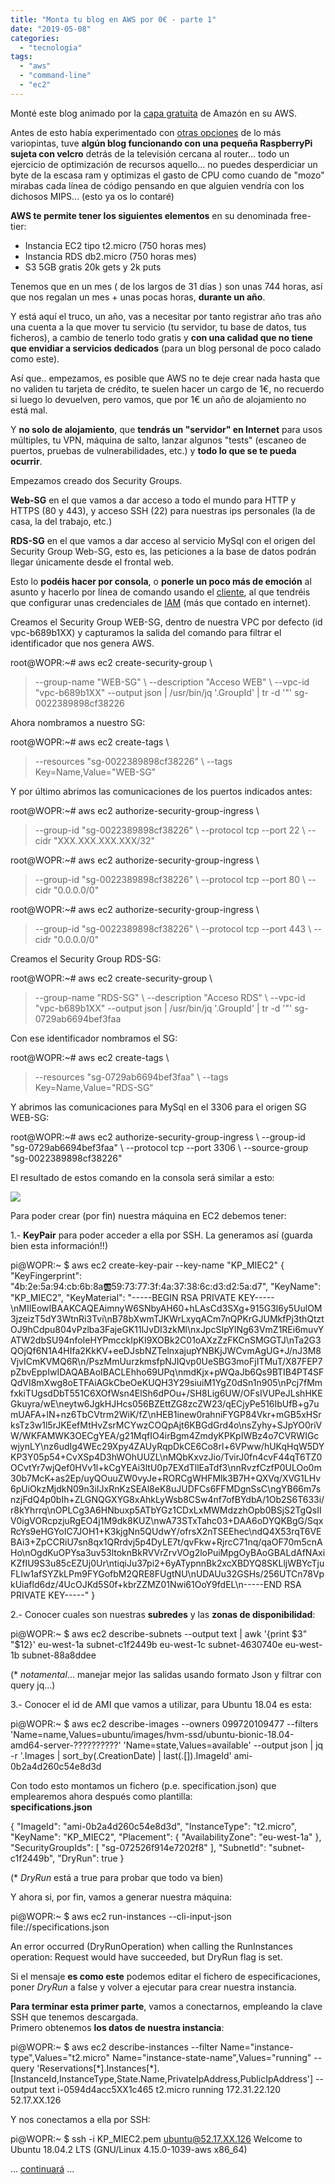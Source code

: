 ```yaml
---
title: "Monta tu blog en AWS por 0€ - parte 1"
date: "2019-05-08"
categories:
  - "tecnologia"
tags:
  - "aws"
  - "command-line"
  - "ec2"
---
```


Monté este blog animado por la [capa gratuita](https://aws.amazon.com/es/free) de Amazón en su AWS.

Antes de esto había experimentado con [otras opciones](http://pruebadeconcepto.es/?p=1) de lo más variopintas, tuve **algún blog funcionando con una pequeña RaspberryPi sujeta con velcro** detrás de la televisión cercana al router... todo un ejercicio de optimización de recursos aquello... no puedes desperdiciar un byte de la escasa ram y optimizas el gasto de CPU como cuando de "mozo" mirabas cada línea de código pensando en que alguien vendría con los dichosos MIPS... (esto ya os lo contaré)

**AWS te permite tener los siguientes elementos** en su denominada free-tier:

- Instancia EC2 tipo t2.micro (750 horas mes)
- Instancia RDS db2.micro (750 horas mes)
- S3 5GB gratis 20k gets y 2k puts

Tenemos que en un mes ( de los largos de 31 días ) son unas 744 horas, así que nos regalan un mes + unas pocas horas, **durante un año**.

Y está aquí el truco, un año, vas a necesitar por tanto registrar año tras año una cuenta a la que mover tu servicio (tu servidor, tu base de datos, tus ficheros), a cambio de tenerlo todo gratis y **con una calidad que no tiene que envidiar a servicios dedicados** (para un blog personal de poco calado como este).

Así que.. empezamos, es posible que AWS no te deje crear nada hasta que no validen tu tarjeta de crédito, te suelen hacer un cargo de 1€, no recuerdo si luego lo devuelven, pero vamos, que por 1€ un año de alojamiento no está mal.

Y **no solo de alojamiento**, que **tendrás un "servidor" en Internet** para usos múltiples, tu VPN, máquina de salto, lanzar algunos "tests" (escaneo de puertos, pruebas de vulnerabilidades, etc.) y **todo lo que se te pueda ocurrir**.

Empezamos creado dos Security Groups.

**Web-SG** en el que vamos a dar acceso a todo el mundo para HTTP y HTTPS (80 y 443), y acceso SSH (22) para nuestras ips personales (la de casa, la del trabajo, etc.)

**RDS-SG** en el que vamos a dar acceso al servicio MySql con el origen del Security Group Web-SG, esto es, las peticiones a la base de datos podrán llegar únicamente desde el frontal web.

Esto lo **podéis hacer por consola**, o **ponerle un poco más de emoción** al asunto y hacerlo por línea de comando usando el [cliente](https://aws.amazon.com/es/cli/), al que tendréis que configurar unas credenciales de [IAM](https://aws.amazon.com/es/iam/) (más que contado en internet).

Creamos el Security Group WEB-SG, dentro de nuestra VPC por defecto (id vpc-b689b1XX) y capturamos la salida del comando para filtrar el identificador que nos genera AWS.

root@WOPR:~# aws ec2 create-security-group \\
> --group-name "WEB-SG" \\
> --description "Acceso WEB" \\
> --vpc-id "vpc-b689b1XX" --output json | /usr/bin/jq '.GroupId' | tr -d '"'
sg-0022389898cf38226

Ahora nombramos a nuestro SG:

root@WOPR:~# aws ec2 create-tags \\
> --resources "sg-0022389898cf38226" \\
> --tags Key=Name,Value="WEB-SG"

Y por último abrimos las comunicaciones de los puertos indicados antes:

root@WOPR:~# aws ec2 authorize-security-group-ingress \\
> --group-id "sg-0022389898cf38226" \\
> --protocol tcp --port 22 \\
> --cidr "XXX.XXX.XXX.XXX/32"

root@WOPR:~# aws ec2 authorize-security-group-ingress \\
> --group-id "sg-0022389898cf38226" \\
> --protocol tcp --port 80 \\
> --cidr "0.0.0.0/0"

root@WOPR:~# aws ec2 authorize-security-group-ingress \\
> --group-id "sg-0022389898cf38226" \\
> --protocol tcp --port 443 \\
> --cidr "0.0.0.0/0"

Creamos el Security Group RDS-SG:

root@WOPR:~# aws ec2 create-security-group \\
> --group-name "RDS-SG" \\
> --description "Acceso RDS" \\
> --vpc-id "vpc-b689b1XX" --output json | /usr/bin/jq '.GroupId' | tr -d '"'
sg-0729ab6694bef3faa

Con ese identificador nombramos el SG:

root@WOPR:~# aws ec2 create-tags \\
> --resources "sg-0729ab6694bef3faa" \\
> --tags Key=Name,Value="RDS-SG"

Y abrimos las comunicaciones para MySql en el 3306 para el origen SG WEB-SG:

root@WOPR:~# aws ec2 authorize-security-group-ingress \\
--group-id "sg-0729ab6694bef3faa" \\
--protocol tcp --port 3306 \\
--source-group "sg-0022389898cf38226"

El resultado de estos comando en la consola será similar a esto:

![](../images/Selección_438.png)

Para poder crear (por fin) nuestra máquina en EC2 debemos tener:

1.- **KeyPair** para poder acceder a ella por SSH. La generamos así (guarda bien esta información!!)

pi@WOPR:~ $ aws ec2 create-key-pair --key-name "KP\_MIEC2"
{
"KeyFingerprint": "4b:2e:5a:94:cb:6b:8a:ab:59:73:77:3f:4a:37:38:6c:d3:d2:5a:d7",
"KeyName": "KP\_MIEC2",
"KeyMaterial": "-----BEGIN RSA PRIVATE KEY-----\\nMIIEowIBAAKCAQEAimnyW6SNbyAH60+hLAsCd3SXg+915G3l6y5UulOM3jzeizT5dY3WtnRi3Tvi\\nB78bXwmTJKWrLxyqACm7nQPKrGJUMkfPj3thQtztOJ9hCdpu804vPzlba3FajeGK11lJvDI3zkMl\\nxJpcSIpYlNg63VmZ1REi6muvYATW2dbSU94nfoIeHYPmcckIpKI9XOBk2C01oAXzZzFKCnSMGGTJ\\nTa2G3QOjQf6N1A4HIfa2KkKV+eeDJsbNZTelnxajupYNBKjJWCvmAgUG+J/nJ3M8VjvICmKVMQ6R\\n/PszMmUurzkmsfpNJIQvp0UeSBG3moFjITMuT/X87FEP7pZbvEppIwIDAQABAoIBACLEhho69UPq\\nmdKjx+pWQaJb6Qs9BTIB4PT4SFQdVI8mXwg8oETFAiAGkCbeOeKUQH3Y29siuiM1YgZ0dSn1n905\\nPcj7fMmfxkiTUgsdDbT551C6XOfWsn4ElSh6dPOu+/SH8Lig6UW/OFsIVUPeJLshHKEGkuyra/wE\\neytw6JgkHJHcs056BZEttZG8zcZW23/qECjyPe516IbUfB+g7umUAFA+lN+nz6TbCVtrm2WiK/fZ\\nHEB1inew0rahniFYGP84Vkr+mGB5xHSrksTz3w1l5rJKEefMtHvZsrMCYwzCOQpAjt6KBGdGrd4o\\nsZyhy+SJpYO0riVW/WKFAMWK3OECgYEA/g21MqfIO4irBgm4ZmdyKPKpIWBz4o7CVRWIGcwjynLY\\nz6udIg4WEc29Xpy4ZAUyRqpDkCE6Co8rl+6VPww/hUKqHqW5DYKP3Y05p54+CvXSp4D3hWOhUUZL\\nMQbKxvzJio/TvirJ0fn4cvF44qT6TZ0OCvtYr7wjQef0HVv1l+kCgYEAi3ltU0p7EXdTllEaTdf3\\nnRvzfCzfP0ULOo0m30b7McK+as2Ep/uyQOuuZW0vyJe+RORCgWHFMlk3B7H+QXVq/XVG1LHv6pUiOkzMjdkN09n3iIJxRnKzSEAl8eK8uJUDFCs6FFMDgnSsC\\ngYB66m7snzjFdQ4p0bIh+ZLGNQGXYG8xAhkLyWsb8CSw4nf7ofBYdbA/1Ob2S6T633i/r8kYhrrq\\nOPLCg3A6HNbuxp5ATbYGz1CDxLxMWMdzzhOpb0BSjS2TgQsIIV0igVORcpzjuRgEO4j1M9dk8KUZ\\nwA73STxTahc03+DAA6oDYQKBgG/SqxRcYs9eHGYoIC7JOH1+K3kjgNn5QUdwY/ofrsX2nTSEEhec\\ndQ4X53rqT6VEBAi3+ZpCCRiU7sn8qx1QRrdvj5p4DyLE7t/qvFkw+RjrcC71nq/qaOF70m5cnAHo\\nOgdKuOPYsa3uv53ltoknBkRVVrZrvVOg2loPuiMpgOyBAoGBALdAfNAxiKZfIU9S3u85cEZUj0Ur\\ntiqiJu37pi2+6yATypnnBk2xcXBDYQ8SKLljWBYcTjuFLIw1afSYZkLPm9FYGofbM2QRE8FUgtNU\\nUDAUu32GSHs/256UTCn78VpkUiafld6dz/4UcOJKd5S0f+kbrZZMZ01Nwi61OoY9fdEL\\n-----END RSA PRIVATE KEY-----"
}

2.- Conocer cuales son nuestras **subredes** y las **zonas de disponibilidad**:

pi@WOPR:~ $ aws ec2 describe-subnets --output text | awk '{print $3" "$12}'
eu-west-1a subnet-c1f2449b
eu-west-1c subnet-4630740e
eu-west-1b subnet-88a8ddee

(\* _notamental_... manejar mejor las salidas usando formato Json y filtrar con query jq...)

3.- Conocer el id de AMI que vamos a utilizar, para Ubuntu 18.04 es esta:

pi@WOPR:~ $ aws ec2 describe-images --owners 099720109477 --filters 'Name=name,Values=ubuntu/images/hvm-ssd/ubuntu-bionic-18.04-amd64-server-??????????' 'Name=state,Values=available' --output json | jq -r '.Images | sort\_by(.CreationDate) | last(.\[\]).ImageId'
ami-0b2a4d260c54e8d3d

Con todo esto montamos un fichero (p.e. specification.json) que emplearemos ahora después como plantilla:  
**specifications.json**

{
"ImageId": "ami-0b2a4d260c54e8d3d",
"InstanceType": "t2.micro",
"KeyName": "KP\_MIEC2",
"Placement": { "AvailabilityZone": "eu-west-1a" },
"SecurityGroupIds": \[ "sg-072526f914e7202f8" \],
"SubnetId": "subnet-c1f2449b",
"DryRun": true
}

(\* _DryRun_ está a true para probar que todo va bien)

Y ahora si, por fin, vamos a generar nuestra máquina:

pi@WOPR:~ $ aws ec2 run-instances --cli-input-json file://specifications.json

An error occurred (DryRunOperation) when calling the RunInstances operation: Request would have succeeded, but DryRun flag is set.

Si el mensaje **es como este** podemos editar el fichero de especificaciones, poner _DryRun_ a false y volver a ejecutar para crear nuestra instancia.


**Para terminar esta primer parte**, vamos a conectarnos, empleando la clave SSH que tenemos descargada.  
Primero obtenemos **los datos de nuestra instancia**:

pi@WOPR:~ $ aws ec2 describe-instances --filter Name="instance-type",Values="t2.micro" Name="instance-state-name",Values="running" --query 'Reservations\[\*\].Instances\[\*\].\[InstanceId,InstanceType,State.Name,PrivateIpAddress,PublicIpAddress'\] --output text
i-0594d4acc5XX1c465 t2.micro running 172.31.22.120 52.17.XX.126

Y nos conectamos a ella por SSH:

pi@WOPR:~ $ ssh -i KP\_MIEC2.pem ubuntu@52.17.XX.126
Welcome to Ubuntu 18.04.2 LTS (GNU/Linux 4.15.0-1039-aws x86\_64)

... [continuará](http://pruebadeconcepto.es/?p=140) ...
